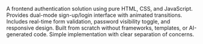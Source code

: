 A frontend authentication solution using pure HTML, CSS, and JavaScript. 
Provides dual-mode sign-up/login interface with animated transitions. 
Includes real-time form validation, password visibility toggle, 
and responsive design. Built from scratch without frameworks, 
templates, or AI-generated code. Simple implementation with 
clear separation of concerns.

